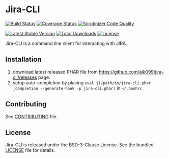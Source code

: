 # Jira-CLI

[![Build Status](https://travis-ci.org/aik099/jira-cli.svg?branch=master)](https://travis-ci.org/aik099/jira-cli)
[![Coverage Status](https://coveralls.io/repos/aik099/jira-cli/badge.svg?branch=master&service=github)](https://coveralls.io/github/aik099/jira-cli?branch=master)
[![Scrutinizer Code Quality](https://scrutinizer-ci.com/g/aik099/jira-cli/badges/quality-score.png?b=master)](https://scrutinizer-ci.com/g/aik099/jira-cli/?branch=master)


[![Latest Stable Version](https://poser.pugx.org/aik099/jira-cli/v/stable)](https://packagist.org/packages/aik099/jira-cli)
[![Total Downloads](https://poser.pugx.org/aik099/jira-cli/downloads)](https://packagist.org/packages/aik099/jira-cli)
[![License](https://poser.pugx.org/aik099/jira-cli/license)](https://packagist.org/packages/aik099/jira-cli)

Jira-CLI is a command line client for interacting with JIRA.

## Installation

1. download latest released PHAR file from https://github.com/aik099/jira-cli/releases page.
2. setup auto-completion by placing `eval $(/path/to/jira-cli.phar _completion --generate-hook -p jira-cli.phar)` in `~/.bashrc`

## Contributing

See [CONTRIBUTING](CONTRIBUTING.md) file.

## License

Jira-CLI is released under the BSD-3-Clause License. See the bundled [LICENSE](LICENSE) file for details.
